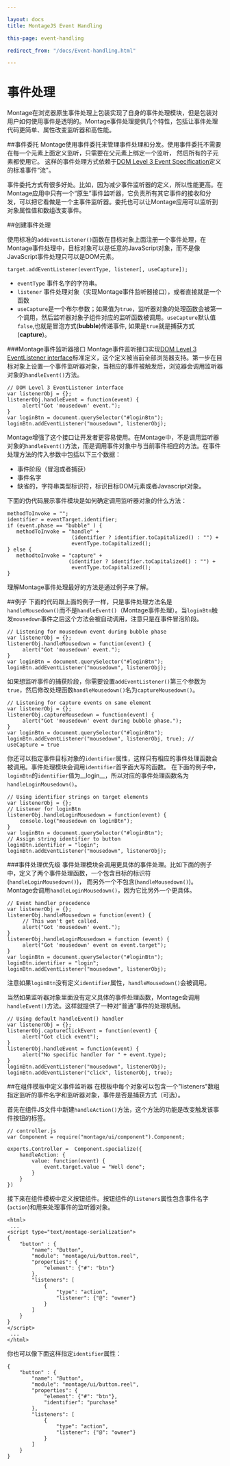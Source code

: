 ```yaml
---

layout: docs
title: MontageJS Event Handling

this-page: event-handling

redirect_from: "/docs/Event-handling.html"

---
```


事件处理
=======
Montage在浏览器原生事件处理上包装实现了自身的事件处理模块，但是包装对用户如何使用事件是透明的。Montage事件处理提供几个特性，包括让事件处理代码更简单、属性改变监听器和高性能。

##事件委托
Montage使用事件委托来管理事件处理和分发。使用事件委托不需要在每一个元素上面定义监听，只需要在父元素上绑定一个监听， 然后所有的子元素都使用它。 这样的事件处理方式依赖于[DOM Level 3 Event Specification](http://www.w3.org/TR/DOM-Level-3-Events/#event-flow)定义的标准事件“流"。

事件委托方式有很多好处。比如，因为减少事件监听器的定义，所以性能更高。在Montage应用中只有一个“原生”事件监听器，它负责所有其它事件的接收和分发，可以把它看做是一个主事件监听器。委托也可以让Montage应用可以监听到对象属性值和数组改变事件。

##创建事件处理

使用标准的`addEventListener()`函数在目标对象上面注册一个事件处理，在Montage事件处理中，目标对象可以是任意的JavaScript对象，而不是像JavaScript事件处理只可以是DOM元素。

`target.addEventListener(eventType, listener[, useCapture]);`

* `eventType` 事件名字的字符串。
* `listener` 事件处理对象（实现Montage事件监听器接口），或者直接就是一个函数
* `useCapture`是一个布尔参数；如果值为`true`，监听器对象的处理函数会被第一个调用，然后监听器对象子组件对应的监听函数被调用。`useCapture`默认值`false`,也就是冒泡方式(__bubble__)传递事件, 如果是`true`就是捕获方式(__capture__)。

###Montage事件监听器接口
Montage事件监听接口实现[DOM Level 3 EventListener interface](http://dev.w3.org/2006/webapi/DOM-Level-3-Events/html/DOM3-Events.html#interface-EventListener)标准定义，这个定义被当前全部浏览器支持。第一步在目标对象上设置一个事件监听器对象，当相应的事件被触发后，浏览器会调用监听器对象的`handleEvent()`方法。

	// DOM Level 3 EventListener interface
	var listenerObj = {};
	listenerObj.handleEvent = function(event) {
	     alert("Got 'mousedown' event.");
	}
	var loginBtn = document.querySelector("#loginBtn");
	loginBtn.addEventListener("mousedown", listenerObj);
	
Montage增强了这个接口让开发者更容易使用。在Montage中，不是调用监听器对象的`handleEvent()`方法，而是调用事件对象中与当前事件相应的方法。在事件处理方法的传入参数中包括以下三个数据：

* 事件阶段（冒泡或者捕获）
* 事件名字
* 缺省的，字符串类型标识符，标识目标DOM元素或者Javascript对象。

下面的伪代码展示事件模块是如何确定调用监听器对象的什么方法：

	methodToInvoke = "";
	identifier = eventTarget.identifier;
	if (event.phase == "bubble" ) {
	   methodToInvoke = "handle" + 
	                     (identifier ? identifier.toCapitalized() : "") +
	                     eventType.toCapitalized();
	} else {
	   methodtoInvoke = "capture" + 
	                    (identifier ? identifier.toCapitalized() : "") + 
	                     eventType.toCapitalized();
	}
	
理解Montage事件处理最好的方法是通过例子来了解。

##例子
下面的代码跟上面的例子一样，只是事件处理方法名是`handleMousedown()`而不是`handleEvent()`（Montage事件处理）。当`loginBtn`触发`mousedown`事件之后这个方法会被自动调用，注意只是在事件冒泡阶段。

	// Listening for mousedown event during bubble phase
	var listenerObj = {};
	listenerObj.handleMousedown = function(event) {
	     alert("Got 'mousedown' event.");
	}
	var loginBtn = document.querySelector("#loginBtn");
	loginBtn.addEventListener("mousedown", listenerObj);
	
如果想监听事件的捕获阶段，你需要设置`addEventListener()`第三个参数为`true`，然后修改处理函数`handleMousedown()`名为`captureMousedown()`。

	// Listening for capture events on same element 
	var listenerObj = {};
	listenerObj.captureMousedown = function(event) {
	     alert("Got 'mousedown' event during bubble phase.");
	}
	var loginBtn = document.querySelector("#loginBtn");
	loginBtn.addEventListener("mousedown", listenerObj, true); // useCapture = true
	
你还可以指定事件目标对象的`identifier`属性，这样只有相应的事件处理函数会被调用。事件处理模块会调用`identifier`首字面大写的函数。 在下面的例子中，`loginBtn`的`identifier`值为__login__，所以对应的事件处理函数名为`handleLoginMousedown()`。

	// Using identifier strings on target elements
	var listenerObj = {};
	// Listener for loginBtn
	listenerObj.handleLoginMousedown = function(event) {
	    console.log("mousedown on loginBtn");
	}
	var loginBtn = document.querySelector("#loginBtn");
	// Assign string identifier to button
	loginBtn.identifier = "login";
	loginBtn.addEventListener("mousedown", listenerObj);
	
###事件处理优先级
事件处理模块会调用更具体的事件处理。比如下面的例子中，定义了两个事件处理函数，一个包含目标的标识符(`handleLoginMousedown()`)， 而另外一个不包含(`handleMousedown()`)。 Montage会调用`handleLoginMousedown()`，因为它比另外一个更具体。

	// Event handler precedence
	var listenerObj = {};
	listenerObj.handleMousedown = function(event) {
	     // This won't get called.
	     alert("Got 'mousedown' event.");
	}
	listenerObj.handleLoginMousedown = function (event) {
	     alert("Got 'mousedown' event on event.target"); 
	}
	var loginBtn = document.querySelector("#loginBtn");
	loginBtn.identifier = "login";
	loginBtn.addEventListener("mousedown", listenerObj);
	
注意如果`loginBtn`没有定义`identifier`属性，`handleMousedown()`会被调用。

当然如果监听器对象里面没有定义具体的事件处理函数，Montage会调用`handleEvent()`方法。这样就提供了一种对“普通”事件的处理机制。

	// Using default handleEvent() handler
	var listenerObj = {};
	listenerObj.captureClickEvent = function(event) {
	     alert("Got click event");
	}
	listenerObj.handleEvent = function(event) {
	     alert("No specific handler for " + event.type);
	}
	loginBtn.addEventListener("mousedown", listenerObj);
	loginBtn.addEventListener("click", listenerObj, true);
	
##在组件模板中定义事件监听器
在模板中每个对象可以包含一个"listeners"数组指定监听的事件名字和监听器对象，事件是否是捕获方式（可选）。

首先在组件JS文件中新建`handleAction()`方法，这个方法的功能是改变触发该事件按钮的标签。

	// controller.js
	var Component = require("montage/ui/component").Component;

	exports.Controller =  Component.specialize({
	    handleAction: {
	        value: function(event) {
	            event.target.value = "Well done";
	        }
	    }
	})
	
接下来在组件模板中定义按钮组件。按钮组件的`listeners`属性包含事件名字(`action`)和用来处理事件的监听器对象。

	<html>
	 ...
	<script type="text/montage-serialization">
	{
	    "button" : {
	        "name": "Button",
	        "module": "montage/ui/button.reel",
	        "properties": {
	            "element": {"#": "btn"}
	        },
	        "listeners": [
	            {
	                "type": "action",
	                "listener": {"@": "owner"}
	            }
	        ]
	    }
	}
	</script>
	 ...
	</html>
	
你也可以像下面这样指定`identifier`属性：

	{
	    "button" : {
	        "name": "Button",
	        "module": "montage/ui/button.reel",
	        "properties": {
	            "element": {"#": "btn"},
	            "identifier": "purchase"
	        },
	        "listeners": [
	            {
	                "type": "action",
	                "listener": {"@": "owner"}
	            }
	        ]
	    }
	}